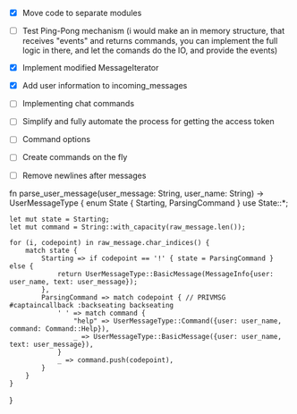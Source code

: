 - [X] Move code to separate modules
- [ ] Test Ping-Pong mechanism
(i would make an in memory structure, that receives "events" and returns commands, you can implement the full logic in there, and let the comands do the IO, and provide the events)
- [X] Implement modified MessageIterator
- [X] Add user information to incoming_messages
- [ ] Implementing chat commands

- [ ] Simplify and fully automate the process for getting the access token
- [ ] Command options
- [ ] Create commands on the fly
- [ ] Remove newlines after messages




fn parse_user_message(user_message: String, user_name: String) -> UserMessageType {
    enum State { Starting, ParsingCommand }
    use State::*;

    let mut state = Starting;
    let mut command = String::with_capacity(raw_message.len());

    for (i, codepoint) in raw_message.char_indices() {
        match state {
            Starting => if codepoint == '!' { state = ParsingCommand } else {
                return UserMessageType::BasicMessage(MessageInfo{user: user_name, text: user_message});
            },
            ParsingCommand => match codepoint { // PRIVMSG #captaincallback :backseating backseating
                ' ' => match command {
                    "help" => UserMessageType::Command({user: user_name, command: Command::Help}),
                    _ => UserMessageType::BasicMessage({user: user_name, text: user_message}),
                }
                _ => command.push(codepoint),
            }
        }
    }
}







